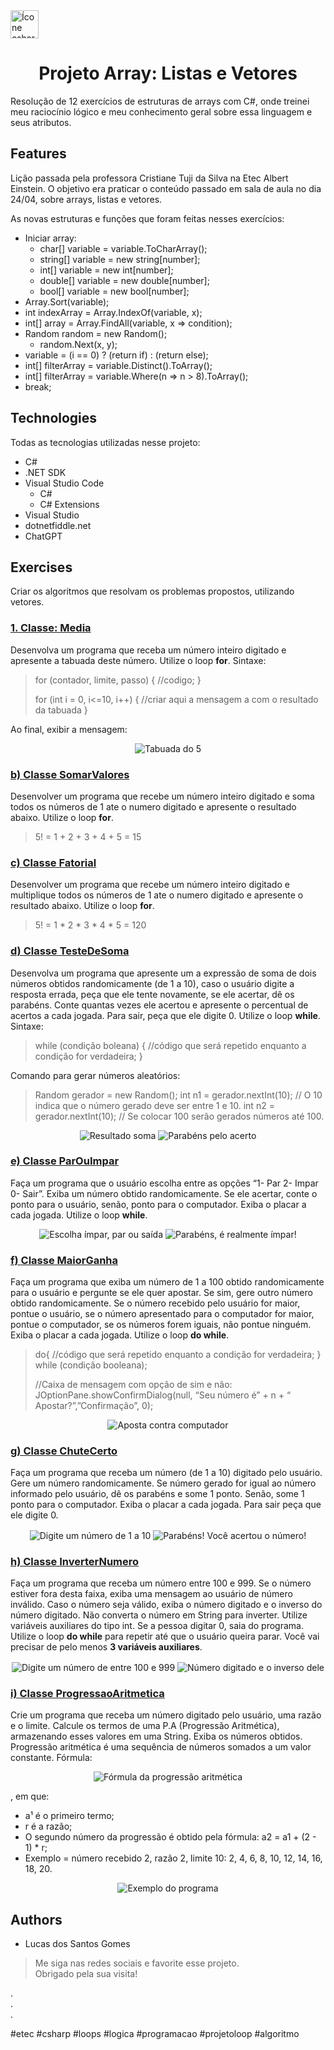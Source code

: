 <img alt="Ícone csharp" height="45" width="45" src="https://cdn.jsdelivr.net/gh/devicons/devicon/icons/csharp/csharp-original.svg" />
<h1 align="center">Projeto Array: Listas e Vetores</h1>

Resolução de 12 exercícios de estruturas de arrays com C#, onde treinei meu raciocínio lógico e meu conhecimento geral sobre essa linguagem e seus atributos.

## Features

Lição passada pela professora Cristiane Tuji da Silva na Etec Albert Einstein. O objetivo era praticar o conteúdo passado em sala de aula no dia 24/04, sobre arrays, listas e vetores.

As novas estruturas e funções que foram feitas nesses exercícios:
* Iniciar array:
  - char[] variable = variable.ToCharArray();
  - string[] variable = new string[number];
  - int[] variable = new int[number];
  - double[] variable = new double[number];
  - bool[] variable = new bool[number];
* Array.Sort(variable);
* int indexArray = Array.IndexOf(variable, x);
* int[] array = Array.FindAll(variable, x => condition);
* Random random = new Random();
  - random.Next(x, y);
* variable = (i == 0) ? (return if) : (return else);
* int[] filterArray = variable.Distinct().ToArray();
* int[] filterArray = variable.Where(n => n > 8).ToArray();
* break;

## Technologies

Todas as tecnologias utilizadas nesse projeto:
* C#
* .NET SDK
* Visual Studio Code
  - C#
  - C# Extensions
* Visual Studio
* dotnetfiddle.net
* ChatGPT

## Exercises

Criar os algoritmos que resolvam os problemas propostos, utilizando vetores.

### <a href="https://dotnetfiddle.net/XllVuh">1. Classe: Media</a>

Desenvolva um programa que receba um número inteiro digitado e apresente a tabuada deste número. Utilize o loop <b>for</b>. Sintaxe:

>  for (contador, limite, passo) { 
>   //codigo; 
> } 
> 
> for (int i = 0, i<=10, i++) { 
>   //criar aqui a mensagem a com o resultado da tabuada
> }

Ao final, exibir a mensagem:
<div align="center">
  <img src="https://user-images.githubusercontent.com/106649118/235416037-36b6ba73-e6c6-4ac0-8e82-201a6f815b1e.png" alt="Tabuada do 5" />
</div>

### <a href="https://dotnetfiddle.net/h1MDdL">b) Classe SomarValores</a>

Desenvolver um programa que recebe um número inteiro digitado e soma todos os números de 1 ate o numero digitado e apresente o resultado abaixo. Utilize o loop <b>for</b>.

> 5! = 1 + 2 + 3 + 4 + 5 = 15

### <a href="https://dotnetfiddle.net/Xsm6hE">c) Classe Fatorial</a>

Desenvolver um programa que recebe um número inteiro digitado e multiplique todos os números de 1 ate o numero digitado e apresente o resultado abaixo. Utilize o loop <b>for</b>.

> 5! = 1 * 2 * 3 * 4 * 5 = 120

### <a href="https://dotnetfiddle.net/Xy5iQH">d) Classe TesteDeSoma</a>

Desenvolva um programa que apresente um a expressão de soma de dois números obtidos randomicamente (de 1 a 10), caso o usuário digite a resposta errada, peça que ele tente novamente, se ele acertar, dê os parabéns. Conte quantas vezes ele acertou e apresente o percentual de acertos a cada jogada. Para sair, peça que ele digite 0. Utilize o loop <b>while</b>. Sintaxe:

> while (condição boleana) {
>   //código que será repetido enquanto a condição for verdadeira;
> }

Comando para gerar números aleatórios:

> Random gerador = new Random();
> int n1 = gerador.nextInt(10); // O 10 indica que o número gerado deve ser entre 1 e 10.
> int n2 = gerador.nextInt(10); // Se colocar 100 serão gerados números até 100.

<div align="center">
  <img src="https://user-images.githubusercontent.com/106649118/235416157-aff12275-b97f-4705-944d-08aaf6af297c.png" alt="Resultado soma" />

  <img src="https://user-images.githubusercontent.com/106649118/235416526-e6deb9b5-bed0-4ab0-bc97-21f56f7cd7a9.png" alt="Parabéns pelo acerto" />
</div>

### <a href="https://dotnetfiddle.net/SpRnc1">e) Classe ParOuImpar</a>

Faça um programa que o usuário escolha entre as opções “1- Par 2- Impar 0- Sair”. Exiba um número obtido randomicamente. Se ele acertar, conte o ponto para o usuário, senão, ponto para o computador. Exiba o placar a cada jogada. Utilize o loop <b>while</b>.

<div align="center">
  <img src="https://user-images.githubusercontent.com/106649118/235417179-f2874aee-6436-454d-8b68-975cd7388c4c.png" alt="Escolha ímpar, par ou saída" />

  <img src="https://user-images.githubusercontent.com/106649118/235417363-e22ed698-a1af-4ab2-92f1-64cb1a330015.png" alt="Parabéns, é realmente ímpar!" />
</div>

### <a href="https://dotnetfiddle.net/nEn0HA">f) Classe MaiorGanha</a>

Faça um programa que exiba um número de 1 a 100 obtido randomicamente para o usuário e pergunte se ele quer apostar. Se sim, gere outro número obtido randomicamente. Se o número recebido pelo usuário for maior, pontue o usuário, se o número apresentado para o computador for maior, pontue o computador, se os números forem iguais, não pontue ninguém. Exiba o placar a cada jogada. Utilize o loop <b>do while</b>.

> do{
>   //código que será repetido enquanto a condição for verdadeira;
> } while (condição booleana);
> 
> //Caixa de mensagem com opção de sim e não:
> JOptionPane.showConfirmDialog(null, “Seu número é” + n + “ Apostar?”,”Confirmação”, 0);

<div align="center">
  <img align="center" src="https://user-images.githubusercontent.com/106649118/235417843-fe309d6e-c15d-43cf-8eff-bab81c1affdd.png" alt="Aposta contra computador" />
</div>

### <a href="https://dotnetfiddle.net/bTZLbh">g) Classe ChuteCerto</a>

Faça um programa que receba um número (de 1 a 10) digitado pelo usuário. Gere um número randomicamente. Se número gerado for igual ao número informado pelo usuário, dê os parabéns e some 1 ponto. Senão, some 1 ponto para o computador. Exiba o placar a cada jogada. Para sair peça que ele digite 0.

<div align="center">
  <img align="center" src="https://user-images.githubusercontent.com/106649118/235418241-3e9a7ed0-c432-43fa-bfcc-369a93c3c8bf.png" alt="Digite um número de 1 a 10" />

  <img align="center" src="https://user-images.githubusercontent.com/106649118/235418395-16f2d1da-0cb1-4a18-a3dc-1cb18753c421.png" alt="Parabéns! Você acertou o número!" />
</div>

### <a href="https://dotnetfiddle.net/yHpp3Y">h) Classe InverterNumero</a>

Faça um programa que receba um número entre 100 e 999. Se o número estiver fora desta faixa, exiba uma mensagem ao usuário de número inválido. Caso o número seja válido, exiba o número digitado e o inverso do número digitado. Não converta o número em String para inverter. Utilize variáveis auxiliares do tipo int. Se a pessoa digitar 0, saia do programa. Utilize o loop <b>do while</b> para repetir até que o usuário queira parar. Você vai precisar de pelo menos <b>3 variáveis auxiliares</b>.

<div align="center">
  <img align="center" src="https://user-images.githubusercontent.com/106649118/235418759-c91b0b55-f091-479a-b62b-c7a0974c73ce.png" alt="Digite um número de entre 100 e 999" />

  <img align="center" src="https://user-images.githubusercontent.com/106649118/235421581-c477b3d6-5dd8-47b2-8c16-8cef8cb77650.png" alt="Número digitado e o inverso dele" />
</div>

### <a href="https://dotnetfiddle.net/Cmdx8X">i) Classe ProgressaoAritmetica</a>

Crie um programa que receba um número digitado pelo usuário, uma razão e o limite. Calcule os termos de  uma P.A (Progressão Aritmética), armazenando esses valores em uma String. Exiba os números obtidos. Progressão aritmética é uma sequência de números somados a um valor constante. Fórmula:

<div align="center">
  <img align="center" src="https://user-images.githubusercontent.com/106649118/235421984-9e31ba05-1d87-4837-a433-2e6b5458f5ae.png" alt="Fórmula da progressão aritmética" />
</div>

, em que:
* a¹ é o primeiro termo;
* r é a razão;
* O segundo número da progressão é obtido pela fórmula: a2 = a1 + (2 - 1) * r;
* Exemplo = número recebido 2, razão 2, limite 10: 2, 4, 6, 8, 10, 12, 14, 16, 18, 20.

<div align="center">
  <img align="center" src="https://user-images.githubusercontent.com/106649118/235422490-a7420ca8-b599-4669-8e2e-127aa0fd439e.png" alt="Exemplo do programa" />
</div>

## Authors

* Lucas dos Santos Gomes

> Me siga nas redes sociais e favorite esse projeto. <br>
> Obrigado pela sua visita!

. <br>
. <br>
. <br>

#etec #csharp #loops #logica #programacao #projetoloop #algoritmo